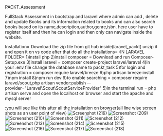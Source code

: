 PACKT_Assessment

FullStack Assessment in bootstrap and laravel  where admin can add , delete and update Books and its information related to books and can also search books based on its name,description,author,genre,isbn. here user have to register itself and then he can login and then  only can navigate inside the website.


Installation=
Download the zip file from git hub inside(laravel_packt) unzip it and open it on vs code after that do all the installations=
:IN LARAVEL FOLDER= 
1)install php
2)install composer = Download and run Composer-Setup.exe
3)install laravel = composer create-project laravel/laravel
4)in your .env file change the database name to packt_task
5)for login and registration = composer require laravel/breeze
6)php artisan breeze:install
7)npm install
8)npm run dev
9)to enable searching = composer require laravel/scout,php artisan vendor:publish --provider="Laravel\Scout\ScoutServiceProvider"
5)in the terminal run = php artisan serve and open the localhost on browser and start the apache and mysql server




:you will see like this after all the installation on browser(all line wise screen shots as an user point of view)
![Screenshot (219)](https://github.com/PrathamSharma11/laravel_packt/assets/78479210/9e77d8d4-26ef-424a-951f-88bebee3b519)
![Screenshot (209)](https://github.com/PrathamSharma11/laravel_packt/assets/78479210/642b8fbc-f54a-4fec-9757-c782788789d3)
![Screenshot (210)](https://github.com/PrathamSharma11/laravel_packt/assets/78479210/77fd07da-3e4b-4ec3-a1eb-0195b18bb082)
![Screenshot (211)](https://github.com/PrathamSharma11/laravel_packt/assets/78479210/050ad5fe-abf4-4ecd-994f-e5af08639506)
![Screenshot (212)](https://github.com/PrathamSharma11/laravel_packt/assets/78479210/43ee2318-4d05-4cc9-9e9f-c194b98a7f70)
![Screenshot (213)](https://github.com/PrathamSharma11/laravel_packt/assets/78479210/f9b1a3e5-d682-4f96-a8fa-9592d2059405)
![Screenshot (214)](https://github.com/PrathamSharma11/laravel_packt/assets/78479210/9d7f6786-fb0e-44f8-859e-6c44c72c7913)
![Screenshot (215)](https://github.com/PrathamSharma11/laravel_packt/assets/78479210/aa46a566-9fbc-4f30-8584-3c1680728d82)
![Screenshot (216)](https://github.com/PrathamSharma11/laravel_packt/assets/78479210/2872b6e5-81c6-4d16-80e8-2250fc0f107b)
![Screenshot (217)](https://github.com/PrathamSharma11/laravel_packt/assets/78479210/83dc48cd-8970-4aa2-8ecd-01baf9691cb7)
![Screenshot (218)](https://github.com/PrathamSharma11/laravel_packt/assets/78479210/7d7b30c0-32e2-48d6-8ae7-0e90fa317793)












